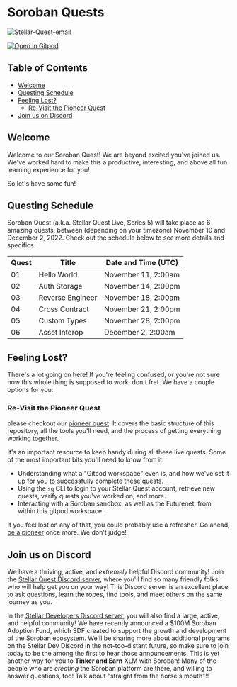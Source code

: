 # Soroban Quests <!-- omit in toc -->

![Stellar-Quest-email](https://user-images.githubusercontent.com/4383610/200077219-de8e1f20-9878-4705-bec6-ced9a3904694.jpg)

[![Open in Gitpod](https://gitpod.io/button/open-in-gitpod.svg)][gitpod]

## Table of Contents <!-- omit in toc -->

- [Welcome](#welcome)
- [Questing Schedule](#questing-schedule)
- [Feeling Lost?](#feeling-lost)
  - [Re-Visit the Pioneer Quest](#re-visit-the-pioneer-quest)
- [Join us on Discord](#join-us-on-discord)

## Welcome

Welcome to our Soroban Quest! We are beyond excited you've joined us. We've
worked hard to make this a productive, interesting, and above all fun learning experience for you!

So let's have some fun!

## Questing Schedule

Soroban Quest (a.k.a. Stellar Quest Live, Series 5) will take place as 6 amazing
quests, between (depending on your timezone) November 10 and December 2, 2022.
Check out the schedule below to see more details and specifics.

| Quest | Title            | Date and Time (UTC) |
| ----- | ---------------- | ------------------- |
| 01    | Hello World      | November 11, 2:00am |
| 02    | Auth Storage     | November 14, 2:00pm |
| 03    | Reverse Engineer | November 18, 2:00am |
| 04    | Cross Contract   | November 21, 2:00pm |
| 05    | Custom Types     | November 28, 2:00pm |
| 06    | Asset Interop    | December 2, 2:00am  |

## Feeling Lost?

There's a lot going on here! If you're feeling confused, or you're not sure how
this whole thing is supposed to work, don't fret. We have a couple options for
you:

### Re-Visit the Pioneer Quest

please checkout our [pioneer quest][pioneer]. It covers the basic structure of
this repository, all the tools you'll need, and the process of getting
everything working together.

It's an important resource to keep handy during all these live
quests. Some of the most important bits you'll need to know from it:

- Understanding what a "Gitpod workspace" even is, and how we've set it up for
  you to successfully complete these quests.
- Using the `sq` CLI to login to your Stellar Quest account, retrieve new
  quests, verify quests you've worked on, and more.
- Interacting with a Soroban sandbox, as well as the Futurenet, from within this
  gitpod workspace.

If you feel lost on any of that, you could probably use a refresher. Go ahead,
[be a pioneer][pioneer] once more. We don't judge!

## Join us on Discord

We have a thriving, active, and _extremely_ helpful Discord community! Join the
[Stellar Quest Discord server][discord], where you'll find so many friendly
folks who will help get you on your way! This Discord server is an excellent
place to ask questions, learn the ropes, find tools, and meet others on the same
journey as you.

In the [Stellar Developers Discord server][dev-discord], you will also find a
large, active, and helpful community! We have recently announced a $100M Soroban
Adoption Fund, which SDF created to support the growth and development of the
Soroban ecosystem. We'll be sharing more about additional programs on the
Stellar Dev Discord in the not-too-distant future, so make sure to join today to
be the among the first to hear those announcements. This is yet another way for
you to **Tinker and Earn** XLM with Soroban! Many of the people who are _creating_
the Soroban platform are there, and willing to answer questions, too! Talk about
"straight from the horse's mouth"!!

[gitpod]: https://gitpod.io/#ENV=prod/https://github.com/tyvdh/soroban-quest
[pioneer]: https://github.com/tyvdh/soroban-quest--pioneer
[discord]: https://discord.gg/8FhvuKb
[dev-discord]: https://discord.gg/stellardev
